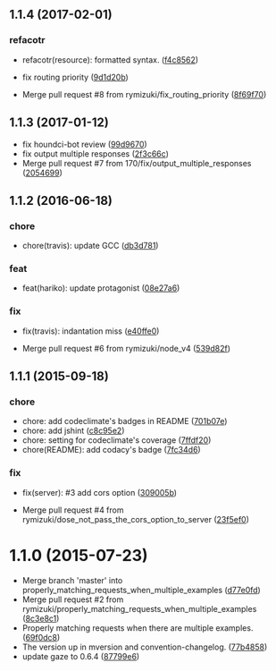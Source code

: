 <a name="1.1.4"></a>
## 1.1.4 (2017-02-01)


### refacotr

* refacotr(resource): formatted syntax.
 ([f4c8562](https://github.com/rymizuki/node-hariko/commit/f4c8562))

* fix routing priority
 ([9d1d20b](https://github.com/rymizuki/node-hariko/commit/9d1d20b))
* Merge pull request #8 from rymizuki/fix_routing_priority
 ([8f69f70](https://github.com/rymizuki/node-hariko/commit/8f69f70))



<a name="1.1.3"></a>
## 1.1.3 (2017-01-12)


* fix houndci-bot review
 ([99d9670](https://github.com/rymizuki/node-hariko/commit/99d9670))
* fix output multiple responses
 ([2f3c66c](https://github.com/rymizuki/node-hariko/commit/2f3c66c))
* Merge pull request #7 from 170/fix/output_multiple_responses
 ([2054699](https://github.com/rymizuki/node-hariko/commit/2054699))



<a name="1.1.2"></a>
## 1.1.2 (2016-06-18)


### chore

* chore(travis): update GCC
 ([db3d781](https://github.com/rymizuki/node-hariko/commit/db3d781))

### feat

* feat(hariko): update protagonist
 ([08e27a6](https://github.com/rymizuki/node-hariko/commit/08e27a6))

### fix

* fix(travis): indantation miss
 ([e40ffe0](https://github.com/rymizuki/node-hariko/commit/e40ffe0))

* Merge pull request #6 from rymizuki/node_v4
 ([539d82f](https://github.com/rymizuki/node-hariko/commit/539d82f))



<a name="1.1.1"></a>
## 1.1.1 (2015-09-18)


### chore

* chore: add codeclimate's badges in README
 ([701b07e](https://github.com/rymizuki/node-hariko/commit/701b07e))
* chore: add jshint
 ([c8c95e2](https://github.com/rymizuki/node-hariko/commit/c8c95e2))
* chore: setting for codeclimate's coverage
 ([7ffdf20](https://github.com/rymizuki/node-hariko/commit/7ffdf20))
* chore(README): add codacy's badge
 ([7fc34d6](https://github.com/rymizuki/node-hariko/commit/7fc34d6))

### fix

* fix(server): #3 add cors option
 ([309005b](https://github.com/rymizuki/node-hariko/commit/309005b))

* Merge pull request #4 from rymizuki/dose_not_pass_the_cors_option_to_server
 ([23f5ef0](https://github.com/rymizuki/node-hariko/commit/23f5ef0))



<a name="1.1.0"></a>
# 1.1.0 (2015-07-23)


* Merge branch 'master' into properly_matching_requests_when_multiple_examples
 ([d77e0fd](https://github.com/rymizuki/node-hariko/commit/d77e0fd))
* Merge pull request #2 from rymizuki/properly_matching_requests_when_multiple_examples
 ([8c3e8c1](https://github.com/rymizuki/node-hariko/commit/8c3e8c1))
* Properly matching requests when there are multiple examples.
 ([69f0dc8](https://github.com/rymizuki/node-hariko/commit/69f0dc8))
* The version up in mversion and convention-changelog.
 ([77b4858](https://github.com/rymizuki/node-hariko/commit/77b4858))
* update gaze to 0.6.4
 ([87799e6](https://github.com/rymizuki/node-hariko/commit/87799e6))




